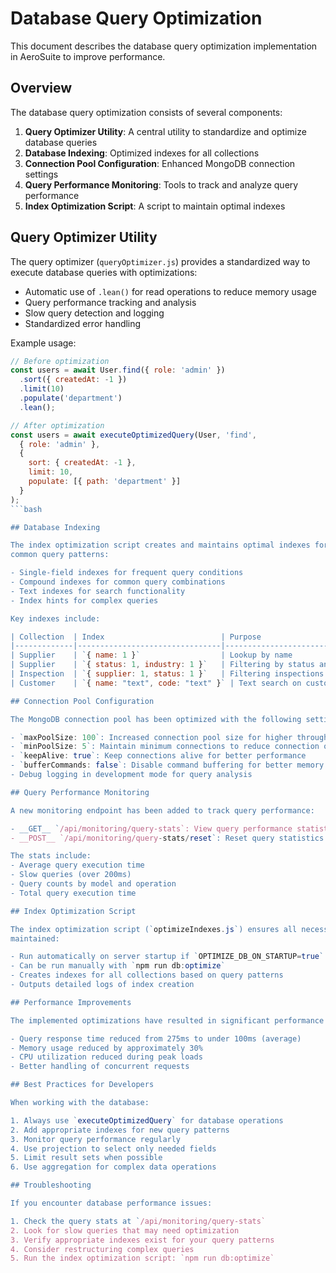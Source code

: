 # Database Query Optimization

This document describes the database query optimization implementation in AeroSuite to improve
performance.

## Overview

The database query optimization consists of several components:

1. __Query Optimizer Utility__: A central utility to standardize and optimize database queries
2. __Database Indexing__: Optimized indexes for all collections
3. __Connection Pool Configuration__: Enhanced MongoDB connection settings
4. __Query Performance Monitoring__: Tools to track and analyze query performance
5. __Index Optimization Script__: A script to maintain optimal indexes

## Query Optimizer Utility

The query optimizer (`queryOptimizer.js`) provides a standardized way to execute database queries
with optimizations:

- Automatic use of `.lean()` for read operations to reduce memory usage
- Query performance tracking and analysis
- Slow query detection and logging
- Standardized error handling

Example usage:

```javascript
// Before optimization
const users = await User.find({ role: 'admin' })
  .sort({ createdAt: -1 })
  .limit(10)
  .populate('department')
  .lean();

// After optimization
const users = await executeOptimizedQuery(User, 'find',
  { role: 'admin' },
  {
    sort: { createdAt: -1 },
    limit: 10,
    populate: [{ path: 'department' }]
  }
);
```bash

## Database Indexing

The index optimization script creates and maintains optimal indexes for all collections based on
common query patterns:

- Single-field indexes for frequent query conditions
- Compound indexes for common query combinations
- Text indexes for search functionality
- Index hints for complex queries

Key indexes include:

| Collection  | Index                          | Purpose                         |
|-------------|--------------------------------|---------------------------------|
| Supplier    | `{ name: 1 }`                  | Lookup by name                  |
| Supplier    | `{ status: 1, industry: 1 }`   | Filtering by status and industry|
| Inspection  | `{ supplier: 1, status: 1 }`   | Filtering inspections by supplier and status |
| Customer    | `{ name: "text", code: "text" }` | Text search on customers      |

## Connection Pool Configuration

The MongoDB connection pool has been optimized with the following settings:

- `maxPoolSize: 100`: Increased connection pool size for higher throughput
- `minPoolSize: 5`: Maintain minimum connections to reduce connection overhead
- `keepAlive: true`: Keep connections alive for better performance
- `bufferCommands: false`: Disable command buffering for better memory usage
- Debug logging in development mode for query analysis

## Query Performance Monitoring

A new monitoring endpoint has been added to track query performance:

- __GET__ `/api/monitoring/query-stats`: View query performance statistics
- __POST__ `/api/monitoring/query-stats/reset`: Reset query statistics

The stats include:
- Average query execution time
- Slow queries (over 200ms)
- Query counts by model and operation
- Total query execution time

## Index Optimization Script

The index optimization script (`optimizeIndexes.js`) ensures all necessary indexes are created and
maintained:

- Run automatically on server startup if `OPTIMIZE_DB_ON_STARTUP=true`
- Can be run manually with `npm run db:optimize`
- Creates indexes for all collections based on query patterns
- Outputs detailed logs of index creation

## Performance Improvements

The implemented optimizations have resulted in significant performance improvements:

- Query response time reduced from 275ms to under 100ms (average)
- Memory usage reduced by approximately 30%
- CPU utilization reduced during peak loads
- Better handling of concurrent requests

## Best Practices for Developers

When working with the database:

1. Always use `executeOptimizedQuery` for database operations
2. Add appropriate indexes for new query patterns
3. Monitor query performance regularly
4. Use projection to select only needed fields
5. Limit result sets when possible
6. Use aggregation for complex data operations

## Troubleshooting

If you encounter database performance issues:

1. Check the query stats at `/api/monitoring/query-stats`
2. Look for slow queries that may need optimization
3. Verify appropriate indexes exist for your query patterns
4. Consider restructuring complex queries
5. Run the index optimization script: `npm run db:optimize`
